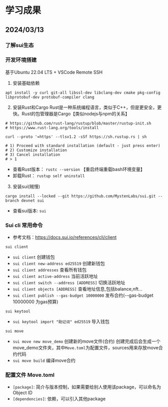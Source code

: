 # 学习成果

## 2024/03/13
### 了解sui生态

### 开发环境搭建
基于Ubuntu 22.04 LTS + VSCode Remote SSH
1. 安装基础依赖
```shell
apt install -y curl git-all libssl-dev libclang-dev cmake pkg-config libprotobuf-dev protobuf-compiler clang
```

2. 安装Rust和Cargo
Rust是一种系统编程语言，类似于C++，但是更安全，更快。Rust的包管理器是Cargo【类似nodejs与npm的关系】
```shell
# https://github.com/rust-lang/rustup/blob/master/rustup-init.sh
# https://www.rust-lang.org/tools/install

curl --proto '=https' --tlsv1.2 -sSf https://sh.rustup.rs | sh

# 1) Proceed with standard installation (default - just press enter)
# 2) Customize installation
# 3) Cancel installation
# > 1
```
- 查看Rust版本： `rustc --version` 【重启终端重载bash环境变量】
- 卸载Rust： `rustup self uninstall`

3. 安装sui(贼慢)
```shell
cargo install --locked --git https://github.com/MystenLabs/sui.git --branch devnet sui
```

- 查看sui版本: `sui`

### Sui cli 常用命令
- 参考文档：https://docs.sui.io/references/cli/client

`sui client`
- `sui client` 创建钱包
- `sui client new-address ed25519` 创建新钱包
- `sui client addresses` 查看所有钱包
- `sui client active-address` 当前活跃地址
- `sui client switch --address [ADDRESS]` 切换活跃地址
- `sui client objects [ADDRESS]` 查看地址信息,包括balance,nft...
- `sui client publish --gas-budget 10000000` 发布合约(--gas-budget 10000000 为gas预算)

`sui keytool`
- `sui keytool import "助记词" ed25519` 导入钱包

`sui move`
- `sui move new move_demo` 创建新的move文件(合约)
创建完成后会生成一个move_demo文件夹，其中`Move.toml`为配置文件，sources用来存放move合约代码
- `sui move build` 编译move合约

### 配置文件 Move.toml

- `[package]`: 简介与版本控制，如果需要给别人使用该package，可以命名为Object ID
- `[dependencies]`: 依赖，可以引入其他package


